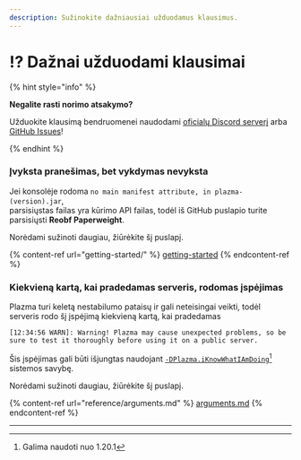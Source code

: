 ```yaml
---
description: Sužinokite dažniausiai užduodamus klausimus.
---
```


# ⁉️ Dažnai užduodami klausimai

{% hint style="info" %}

**Negalite rasti norimo atsakymo?**

Užduokite klausimą bendruomenei naudodami [oficialų Discord serverį](https://discord.gg/MmfC52K8A8) arba [GitHub Issues](https://github.com/PlazmaMC/PlazmaBukkit/issues)!

{% endhint %}

### Įvyksta pranešimas, bet vykdymas nevyksta

Jei konsolėje rodoma `no main manifest attribute, in plazma-(version).jar`,\
parsisiųstas failas yra kūrimo API failas, todėl iš GitHub puslapio turite parsisiųsti **Reobf Paperweight**.

Norėdami sužinoti daugiau, žiūrėkite šį puslapį.

{% content-ref url="getting-started/" %}
[getting-started](getting-started#id-2)
{% endcontent-ref %}

### Kiekvieną kartą, kai pradedamas serveris, rodomas įspėjimas

Plazma turi keletą nestabilumo pataisų ir gali neteisingai veikti, todėl serveris rodo šį įspėjimą kiekvieną kartą, kai pradedamas

```log
[12:34:56 WARN]: Warning! Plazma may cause unexpected problems, so be sure to test it thoroughly before using it on a public server.
```

Šis įspėjimas gali būti išjungtas naudojant [`-DPlazma.iKnowWhatIAmDoing`](#user-content-fn-1)[^1] sistemos savybę.

Norėdami sužinoti daugiau, žiūrėkite šį puslapį.

{% content-ref url="reference/arguments.md" %}
[arguments.md](reference/arguments.md#plazma.iknowwhatiamdoing)
{% endcontent-ref %}

***

[^1]: Galima naudoti nuo 1.20.1
